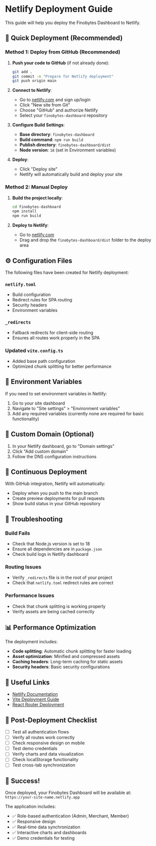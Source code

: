 # Netlify Deployment Guide

This guide will help you deploy the Finobytes Dashboard to Netlify.

## 🚀 Quick Deployment (Recommended)

### Method 1: Deploy from GitHub (Recommended)

1. **Push your code to GitHub** (if not already done):
   ```bash
   git add .
   git commit -m "Prepare for Netlify deployment"
   git push origin main
   ```

2. **Connect to Netlify**:
   - Go to [netlify.com](https://netlify.com) and sign up/login
   - Click "New site from Git"
   - Choose "GitHub" and authorize Netlify
   - Select your `finobytes-dashboard` repository

3. **Configure Build Settings**:
   - **Base directory**: `finobytes-dashboard`
   - **Build command**: `npm run build`
   - **Publish directory**: `finobytes-dashboard/dist`
   - **Node version**: `18` (set in Environment variables)

4. **Deploy**:
   - Click "Deploy site"
   - Netlify will automatically build and deploy your site

### Method 2: Manual Deploy

1. **Build the project locally**:
   ```bash
   cd finobytes-dashboard
   npm install
   npm run build
   ```

2. **Deploy to Netlify**:
   - Go to [netlify.com](https://netlify.com)
   - Drag and drop the `finobytes-dashboard/dist` folder to the deploy area

## ⚙️ Configuration Files

The following files have been created for Netlify deployment:

### `netlify.toml`
- Build configuration
- Redirect rules for SPA routing
- Security headers
- Environment variables

### `_redirects`
- Fallback redirects for client-side routing
- Ensures all routes work properly in the SPA

### Updated `vite.config.ts`
- Added base path configuration
- Optimized chunk splitting for better performance

## 🔧 Environment Variables

If you need to set environment variables in Netlify:

1. Go to your site dashboard
2. Navigate to "Site settings" > "Environment variables"
3. Add any required variables (currently none are required for basic functionality)

## 📱 Custom Domain (Optional)

1. In your Netlify dashboard, go to "Domain settings"
2. Click "Add custom domain"
3. Follow the DNS configuration instructions

## 🔄 Continuous Deployment

With GitHub integration, Netlify will automatically:
- Deploy when you push to the main branch
- Create preview deployments for pull requests
- Show build status in your GitHub repository

## 🐛 Troubleshooting

### Build Fails
- Check that Node.js version is set to 18
- Ensure all dependencies are in `package.json`
- Check build logs in Netlify dashboard

### Routing Issues
- Verify `_redirects` file is in the root of your project
- Check that `netlify.toml` redirect rules are correct

### Performance Issues
- Check that chunk splitting is working properly
- Verify assets are being cached correctly

## 📊 Performance Optimization

The deployment includes:
- **Code splitting**: Automatic chunk splitting for faster loading
- **Asset optimization**: Minified and compressed assets
- **Caching headers**: Long-term caching for static assets
- **Security headers**: Basic security configurations

## 🔗 Useful Links

- [Netlify Documentation](https://docs.netlify.com/)
- [Vite Deployment Guide](https://vitejs.dev/guide/static-deploy.html#netlify)
- [React Router Deployment](https://reactrouter.com/en/main/routers/create-browser-router#deployment)

## 📝 Post-Deployment Checklist

- [ ] Test all authentication flows
- [ ] Verify all routes work correctly
- [ ] Check responsive design on mobile
- [ ] Test demo credentials
- [ ] Verify charts and data visualization
- [ ] Check localStorage functionality
- [ ] Test cross-tab synchronization

## 🎉 Success!

Once deployed, your Finobytes Dashboard will be available at:
`https://your-site-name.netlify.app`

The application includes:
- ✅ Role-based authentication (Admin, Merchant, Member)
- ✅ Responsive design
- ✅ Real-time data synchronization
- ✅ Interactive charts and dashboards
- ✅ Demo credentials for testing
